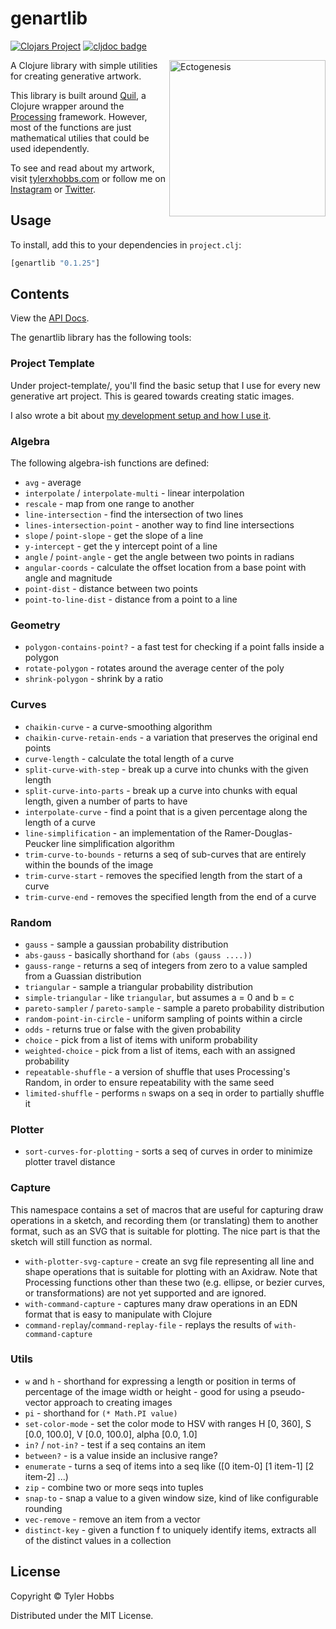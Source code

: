 # genartlib

[![Clojars Project](https://img.shields.io/clojars/v/genartlib.svg)](https://clojars.org/genartlib)
[![cljdoc badge](https://cljdoc.org/badge/genartlib/genartlib)](https://cljdoc.org/d/genartlib/genartlib/CURRENT)

<img src="dev-resources/ectogenesis-small.jpg" alt="Ectogenesis" title="Ectogenesis" align="right" width="250"/>

A Clojure library with simple utilities for creating generative artwork.

This library is built around [Quil](https://github.com/quil/quil), a Clojure wrapper around the [Processing](https://processing.org) framework. However, most of the functions are just mathematical utilies that could be used idependently.


To see and read about my artwork, visit [tylerxhobbs.com](https://tylerxhobbs.com) or follow me on [Instagram](https://instagram.com/tylerxhobbs) or [Twitter](https://twitter.com/tylerxhobbs).

## Usage

To install, add this to your dependencies in `project.clj`:

```clojure
[genartlib "0.1.25"]
```

## Contents

View the [API Docs](https://cljdoc.org/d/genartlib/genartlib/CURRENT).

The genartlib library has the following tools:

### Project Template

Under project-template/, you'll find the basic setup that I use for every new generative art project. This is geared towards creating static images.

I also wrote a bit about [my development setup and how I use it](https://tylerxhobbs.com/essays/2015/using-quil-for-artwork).

### Algebra

The following algebra-ish functions are defined:
* `avg` - average
* `interpolate` / `interpolate-multi` - linear interpolation
* `rescale` - map from one range to another
* `line-intersection` - find the intersection of two lines
* `lines-intersection-point` - another way to find line intersections
* `slope` / `point-slope` - get the slope of a line
* `y-intercept` - get the y intercept point of a line
* `angle` / `point-angle` - get the angle between two points in radians
* `angular-coords` - calculate the offset location from a base point with angle and magnitude
* `point-dist` - distance between two points
* `point-to-line-dist` - distance from a point to a line

### Geometry

* `polygon-contains-point?` - a fast test for checking if a point falls inside a polygon
* `rotate-polygon` - rotates around the average center of the poly
* `shrink-polygon` - shrink by a ratio

### Curves

* `chaikin-curve` - a curve-smoothing algorithm
* `chaikin-curve-retain-ends` - a variation that preserves the original end points
* `curve-length` - calculate the total length of a curve
* `split-curve-with-step` - break up a curve into chunks with the given length
* `split-curve-into-parts` - break up a curve into chunks with equal length, given a number of parts to have
* `interpolate-curve` - find a point that is a given percentage along the length of a curve
* `line-simplification` - an implementation of the Ramer-Douglas-Peucker line simplification algorithm
* `trim-curve-to-bounds` - returns a seq of sub-curves that are entirely within the bounds of the image
* `trim-curve-start` - removes the specified length from the start of a curve
* `trim-curve-end` - removes the specified length from the end of a curve

### Random

* `gauss` - sample a gaussian probability distribution
* `abs-gauss` - basically shorthand for `(abs (gauss ....))`
* `gauss-range` - returns a seq of integers from zero to a value sampled from a Guassian distribution
* `triangular` - sample a triangular probability distribution
* `simple-triangular` - like `triangular`, but assumes a = 0 and b = c
* `pareto-sampler` / `pareto-sample` - sample a pareto probability distribution
* `random-point-in-circle` - uniform sampling of points within a circle
* `odds` - returns true or false with the given probability
* `choice` - pick from a list of items with uniform probability
* `weighted-choice` - pick from a list of items, each with an assigned probability
* `repeatable-shuffle` - a version of shuffle that uses Processing's Random, in order to ensure repeatability with the same seed
* `limited-shuffle` - performs `n` swaps on a seq in order to partially shuffle it

### Plotter

* `sort-curves-for-plotting` - sorts a seq of curves in order to minimize plotter travel distance

### Capture

This namespace contains a set of macros that are useful for capturing draw operations in a sketch, and
recording them (or translating) them to another format, such as an SVG that is suitable for plotting. The
nice part is that the sketch will still function as normal.

* `with-plotter-svg-capture` - create an svg file representing all line and shape operations that is suitable for plotting with an Axidraw. Note that Processing functions other than these two (e.g. ellipse, or bezier curves, or transformations) are not yet supported and are ignored.
* `with-command-capture` - captures many draw operations in an EDN format that is easy to manipulate with Clojure
* `command-replay`/`command-replay-file` - replays the results of `with-command-capture`

### Utils

* `w` and `h` - shorthand for expressing a length or position in terms of percentage of the image width or height - good for using a pseudo-vector approach to creating images
* `pi` - shorthand for `(* Math.PI value)`
* `set-color-mode` - set the color mode to HSV with ranges H [0, 360], S [0.0, 100.0], V [0.0, 100.0], alpha [0.0, 1.0]
* `in?` / `not-in?` - test if a seq contains an item
* `between?` - is a value inside an inclusive range?
* `enumerate` - turns a seq of items into a seq like ([0 item-0] [1 item-1] [2 item-2] ...)
* `zip` - combine two or more seqs into tuples
* `snap-to` - snap a value to a given window size, kind of like configurable rounding
* `vec-remove` - remove an item from a vector
* `distinct-key` - given a function f to uniquely identify items, extracts all of the distinct values in a collection


## License

Copyright © Tyler Hobbs

Distributed under the MIT License.
